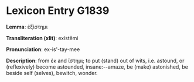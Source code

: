 # Lexicon Entry G1839

**Lemma**: ἐξίστημι

**Transliteration (xlit)**: exístēmi

**Pronunciation**: ex-is'-tay-mee

**Description**:
from ἐκ and ἵστημι; to put (stand) out of wits, i.e. astound, or (reflexively) become astounded, insane:--amaze, be (make) astonished, be beside self (selves), bewitch, wonder.
